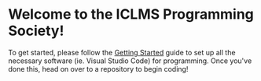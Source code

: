 # Welcome to the ICLMS Programming Society!

To get started, please follow the [Getting Started](getting-started.md) guide to set up all the necessary software (ie. Visual Studio Code) for programming. Once you've done this, head on over to a repository to begin coding!